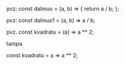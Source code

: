 <!-- Arrow funkcijos. Whaaat? -->

pvz: const dalmuo = (a, b) => {
return a / b;
};

<!-- Jei tik vienas statement - return nereikalingas -->

pvz: const dalmuo1 = (a, b) => a / b;

<!-- jei parametru bloke yra tik vienas parametras, galima nerasyti (). Whaaaat? -->

pvz.
const kvadratu = (a) => a \*\* 2;

tampa

const kvadratu = a => a \*\* 2;
